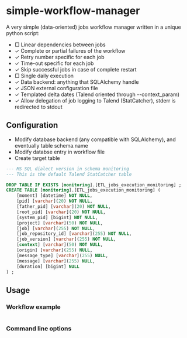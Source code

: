 # simple-workflow-manager

A very simple (data-oriented) jobs workflow manager written in a unique python script:

* □ Linear dependencies between jobs
* ✓ Complete or partial failures of the workflow
* ✓ Retry number specific for each job
* ✓ Time-out specific for each job
* ✓ Skip successful jobs in case of complete restart
* □ Single daily execution
* ✓ Data backend: anything that SQLAlchemy handle
* ✓ JSON external configuration file
* ✓ Templated delta dates (Talend oriented through --context_param)
* ✓ Allow delegation of job logging to Talend (StatCatcher), stderr is redirected to stdout

## Configuration

* Modify database backend (any compatible with SQLAlchemy), and eventually table schema.name
* Modify databse entry in workflow file
* Create target table

```sql
--- MS SQL dialect version in schema monitoring
--- This is the default Talend StatCatcher table

DROP TABLE IF EXISTS [monitoring].[ETL_jobs_execution_monitoring] ;
CREATE TABLE [monitoring].[ETL_jobs_execution_monitoring] (
	[moment] [datetime] NOT NULL,
	[pid] [varchar](20) NOT NULL,
	[father_pid] [varchar](20) NOT NULL,
	[root_pid] [varchar](20) NOT NULL,
	[system_pid] [bigint] NOT NULL,
	[project] [varchar](50) NOT NULL,
	[job] [varchar](255) NOT NULL,
	[job_repository_id] [varchar](255) NOT NULL,
	[job_version] [varchar](255) NOT NULL,
	[context] [varchar](50) NOT NULL,
	[origin] [varchar](255) NULL,
	[message_type] [varchar](255) NULL,
	[message] [varchar](255) NULL,
	[duration] [bigint] NULL
) ;
```

## Usage

### Workflow example

```json
```

### Command line options
